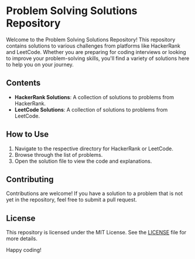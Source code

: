 # Problem Solving Solutions Repository

Welcome to the Problem Solving Solutions Repository! This repository contains solutions to various challenges from platforms like HackerRank and LeetCode. Whether you are preparing for coding interviews or looking to improve your problem-solving skills, you'll find a variety of solutions here to help you on your journey.

## Contents

- **HackerRank Solutions**: A collection of solutions to problems from HackerRank.
- **LeetCode Solutions**: A collection of solutions to problems from LeetCode.

## How to Use

1. Navigate to the respective directory for HackerRank or LeetCode.
2. Browse through the list of problems.
3. Open the solution file to view the code and explanations.

## Contributing

Contributions are welcome! If you have a solution to a problem that is not yet in the repository, feel free to submit a pull request.

## License

This repository is licensed under the MIT License. See the [LICENSE](LICENSE) file for more details.

Happy coding!
